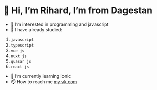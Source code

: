 # 👋 Hi, I’m Rihard, I’m from Dagestan
- 👀 I’m interested in programming and javascript
- 🌱 I have already studied:
1. `javascript` 
2. `typescript`
3. `vue js`
4. `nuxt js` 
5. `quasar js`
6. `react js`
- 🌱 I’m currently learning ionic
- 📫 How to reach me [my vk.com](https://vk.com/id493337055)
